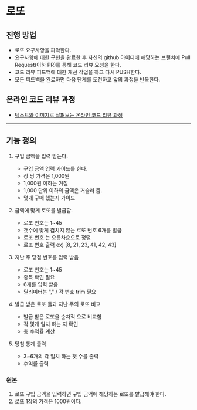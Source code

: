 # 로또
## 진행 방법
* 로또 요구사항을 파악한다.
* 요구사항에 대한 구현을 완료한 후 자신의 github 아이디에 해당하는 브랜치에 Pull Request(이하 PR)를 통해 코드 리뷰 요청을 한다.
* 코드 리뷰 피드백에 대한 개선 작업을 하고 다시 PUSH한다.
* 모든 피드백을 완료하면 다음 단계를 도전하고 앞의 과정을 반복한다.

## 온라인 코드 리뷰 과정
* [텍스트와 이미지로 살펴보는 온라인 코드 리뷰 과정](https://github.com/next-step/nextstep-docs/tree/master/codereview)

---
## 기능 정의
1. 구입 금액을 입력 받는다.
    - 구입 금액 입력 가이드를 한다.
    - 장 당 가격은 1,000원
    - 1,000원 이하는 거절
    - 1,000 단위 이하의 금액은 거슬러 줌.
    - 몇개 구매 했는지 가이드

2. 금액에 맞게 로또를 발급함.
    - 로또 번호는 1~45
    - 갯수에 맞게 겹치지 않는 로또 번호 6개를 발급
    - 로또 번호 는 오름차순으로 정렬
    - 로또 번호 출력 ex) [8, 21, 23, 41, 42, 43]

3. 지난 주 당첨 번호를 입력 받음
    - 로또 번호는 1~45
    - 중복 확인 필요
    - 6개를 입력 받음
    - 딜리미터는 "," / 각 번호 trim 필요 

4. 발급 받은 로또 들과 지난 주의 로또 비교
    - 발급 받은 로또을 순차적 으로 비교함
    - 각 몇개 일치 하는 지 확인
    - 총 수익률 계산

4. 당첨 통계 출력
    - 3~6개의 각 일치 하는 갯 수를 출력
    - 수익률 출력

### 원본
1. 로또 구입 금액을 입력하면 구입 금액에 해당하는 로또를 발급해야 한다.
2. 로또 1장의 가격은 1000원이다.